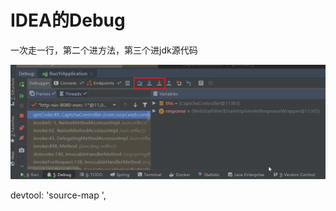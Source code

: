 # IDEA的Debug

一次走一行，第二个进方法，第三个进jdk源代码

![image-20210406092439275](media/IDEA的Debug.assets/image-20210406092439275.png)

devtool: 'source-map ',


